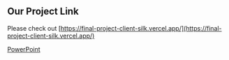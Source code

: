 ## Our Project Link

Please check out [https://final-project-client-silk.vercel.app/](https://final-project-client-silk.vercel.app/)

[PowerPoint](https://www.canva.com/design/DAGZieptBSA/XIKGjT1vVOH9f211pwkyvA/edit?utm_content=DAGZieptBSA&utm_campaign=designshare&utm_medium=link2&utm_source=sharebutton)
